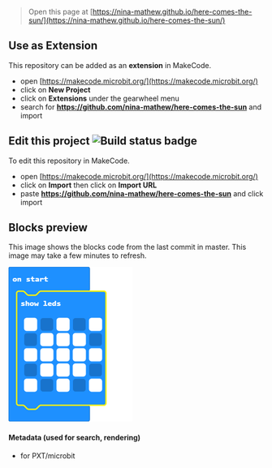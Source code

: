
> Open this page at [https://nina-mathew.github.io/here-comes-the-sun/](https://nina-mathew.github.io/here-comes-the-sun/)

## Use as Extension

This repository can be added as an **extension** in MakeCode.

* open [https://makecode.microbit.org/](https://makecode.microbit.org/)
* click on **New Project**
* click on **Extensions** under the gearwheel menu
* search for **https://github.com/nina-mathew/here-comes-the-sun** and import

## Edit this project ![Build status badge](https://github.com/nina-mathew/here-comes-the-sun/workflows/MakeCode/badge.svg)

To edit this repository in MakeCode.

* open [https://makecode.microbit.org/](https://makecode.microbit.org/)
* click on **Import** then click on **Import URL**
* paste **https://github.com/nina-mathew/here-comes-the-sun** and click import

## Blocks preview

This image shows the blocks code from the last commit in master.
This image may take a few minutes to refresh.

![A rendered view of the blocks](https://github.com/nina-mathew/here-comes-the-sun/raw/master/.github/makecode/blocks.png)

#### Metadata (used for search, rendering)

* for PXT/microbit
<script src="https://makecode.com/gh-pages-embed.js"></script><script>makeCodeRender("{{ site.makecode.home_url }}", "{{ site.github.owner_name }}/{{ site.github.repository_name }}");</script>
